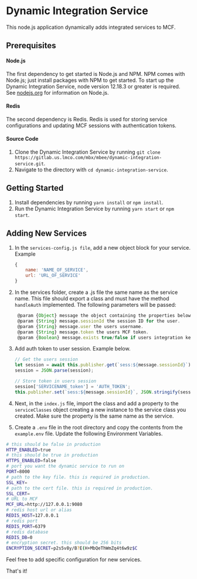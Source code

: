 # Dynamic Integration Service

This node.js application dynamically adds integrated services to MCF.

## Prerequisites

#### Node.js
The first dependency to get started is Node.js and NPM. NPM comes with
Node.js; just install packages with NPM to get started. To start up the Dynamic Integration Service,
node version 12.18.3 or greater is required.
See [nodejs.org](https://nodejs.org/en/) for information on Node.js.

#### Redis
The second dependency is Redis. Redis is used for storing service configurations and updating
MCF sessions with authentication tokens.

#### Source Code

1. Clone the Dynamic Integration Service by running `git clone https://gitlab.us.lmco.com/mbx/mbee/dynamic-integration-service.git`.
2. Navigate to the directory with `cd dynamic-integration-service`.

## Getting Started

1. Install dependencies by running `yarn install` or `npm install`.
2. Run the Dynamic Integration Service by running `yarn start` or `npm start`.

## Adding New Services

1. In the `services-config.js file`, add a new object block for your service.
    Example

    ```javascript
    {
        name: 'NAME_OF_SERVICE',
        url: 'URL_OF_SERVICE'
    }
    ```

2. In the services folder, create a .js file the same name as the service name. This file should export a class and must have the method `handleAuth` implemented. The following parameters will be passed:

    ```javascript
     @param {Object} message the object containing the properties below.
     @param {String} message.sessionId the session ID for the user.
     @param {String} message.user the users username.
     @param {String} message.token the users MCF token.
     @param {Boolean} message.exists true/false if users integration key exists. in MCF
    ```

3. Add auth token to user session. Example below.

    ```javascript
    // Get the users session
    let session = await this.publisher.get(`sess:${message.sessionId}`);
    session = JSON.parse(session);

    // Store token in users session
    session['SERVICENAME_token'] = 'AUTH_TOKEN';
    this.publisher.set(`sess:${message.sessionId}`, JSON.stringify(session));
    ```

4. Next, in the `index.js` file, import the class and add a property to the `serviceClasses` object creating a new instance to the service class you created. Make sure the property is the same name as the service.

5. Create a `.env` file in the root directory and copy the contents from the `example.env` file. Update the following Environment Variables.

```bash
# this should be false in production
HTTP_ENABLED=true
# this should be true in production
HTTPS_ENABLED=false
# port you want the dynamic service to run on
PORT=8000
# path to the key file. this is required in production.
SSL_KEY=
# path to the cert file. this is required in production.
SSL_CERT=
# URL to MCF
MCF_URL=http://127.0.0.1:9080
# redis host url or alias
REDIS_HOST=127.0.0.1
# redis port
REDIS_PORT=6379
# redis database
REDIS_DB=0
# encryption secret. this should be 256 bits
ENCRYPTION_SECRET=p2s5v8y/B?E(H+MbQeThWmZq4t6w9z$C
```

Feel free to add specific configuration for new services.

That's it!
